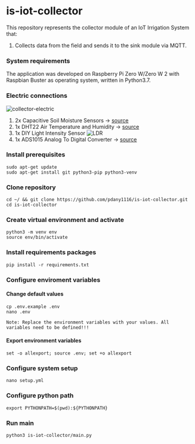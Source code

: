# is-iot-collector

This repository represents the collector module of an IoT Irrigation System that:
1. Collects data from the field and sends it to the sink module via MQTT.

### System requirements
The application was developed on Raspberry Pi Zero W/Zero W 2 with Raspbian Buster as operating system, written in Python3.7. 

### Electric connections
![collector-electric](https://user-images.githubusercontent.com/51260103/178805085-dc51ea45-6ad1-43d8-a8eb-09392ef2a30c.jpg)
  1. 2x Capacitive Soil Moisture Sensors -> [source](https://www.amazon.com/Gikfun-Capacitive-Corrosion-Resistant-Detection/dp/B07H3P1NRM)
  2. 1x DHT22 Air Temperature and Humidity -> [source](https://www.amazon.com/HiLetgo-Temperature-Humidity-Electronic-Practice/dp/B0795F19W6/ref=sr_1_3?keywords=dht22&qid=1657737065&sr=8-3)
  3. 1x DIY Light Intensity Sensor
  ![LDR](https://user-images.githubusercontent.com/51260103/178808536-c2a7e598-0080-486c-b2e6-be6790812f13.jpg)
  4. 1x ADS1015 Analog To Digital Converter -> [source](https://www.amazon.com/Comidox-channel-Development-Programmable-Amplifier/dp/B07KW2QZS2/ref=sr_1_4?crid=11S1RP1SKMJOI&keywords=ads1015&qid=1657738141&sprefix=ads101%2Caps%2C217&sr=8-4)
 
### Install prerequisites
```
sudo apt-get update
sudo apt-get install git python3-pip python3-venv
```

### Clone repository
```
cd ~/ && git clone https://github.com/pdany1116/is-iot-collector.git
cd is-iot-collector
```

### Create virtual environment and activate
```
python3 -m venv env
source env/bin/activate
```

### Install requirements packages
```
pip install -r requirements.txt
```

### Configure enviroment variables
#### Change default values
```
cp .env.example .env
nano .env
```
`Note: Replace the environment variables with your values. All variables need to be defined!!!`
#### Export environment variables
```
set -o allexport; source .env; set +o allexport
```

### Configure system setup
```
nano setup.yml
```

### Configure python path
```
export PYTHONPATH=$(pwd):${PYTHONPATH}
```

### Run main
```
python3 is-iot-collector/main.py
```
